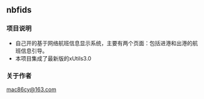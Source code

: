 ## nbfids
### 项目说明
* 自己开的基于网络航班信息显示系统，主要有两个页面：包括进港和出港的航班信息引导。
* 本项目集成了最新版的xUtils3.0

### 关于作者
mac86cy@163.com
